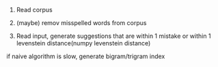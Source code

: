 1) Read corpus

2) (maybe) remov misspelled words from corpus

3) Read input, generate suggestions that are within 1 mistake or within 1 levenstein distance(numpy levenstein distance)

if naive algorithm is slow, generate bigram/trigram index


